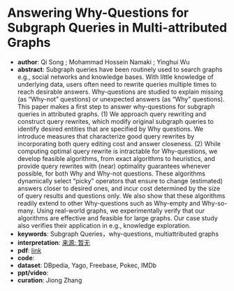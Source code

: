 # Answering Why-Questions for Subgraph Queries in Multi-attributed Graphs
* **author**: Qi Song ; Mohammad Hossein Namaki ; Yinghui Wu
* **abstract**: Subgraph queries have been routinely used to search graphs e.g., social networks and knowledge bases. With little knowledge of underlying data, users often need to rewrite queries multiple times to reach desirable answers. Why-questions are studied to explain missing (as “Why-not” questions) or unexpected answers (as “Why” questions). This paper makes a first step to answer why-questions for subgraph queries in attributed graphs. (1) We approach query rewriting and construct query rewrites, which modify original subgraph queries to identify desired entities that are specified by Why questions. We introduce measures that characterize good query rewrites by incorporating both query editing cost and answer closeness. (2) While computing optimal query rewrite is intractable for Why-questions, we develop feasible algorithms, from exact algorithms to heuristics, and provide query rewrites with (near) optimality guarantees whenever possible, for both Why and Why-not questions. These algorithms dynamically select “picky” operators that ensure to change (estimated) answers closer to desired ones, and incur cost determined by the size of query results and questions only. We also show that these algorithms readily extend to other Why-questions such as Why-empty and Why-so-many. Using real-world graphs, we experimentally verify that our algorithms are effective and feasible for large graphs. Our case study also verifies their application in e.g., knowledge exploration.
* **keywords**: Subgraph Queries，why-questions, multiattributed graphs
* **interpretation**: [来源: 暂无]()
* **pdf**: [link](https://ieeexplore.ieee.org/document/8731562)
* **code**: 
* **dataset**: DBpedia, Yago, Freebase, Pokec, IMDb
* **ppt/video**:
* **curation**: Jiong Zhang 